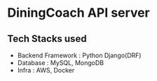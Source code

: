 # DiningCoach API server

## Tech Stacks used
- Backend Framework : Python Django(DRF)
- Database : MySQL, MongoDB
- Infra : AWS, Docker
